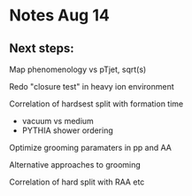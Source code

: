 # Notes Aug 14

## Next steps:

Map phenomenology vs pTjet, sqrt(s)

Redo "closure test" in heavy ion environment

Correlation of hardsest split with formation time
   * vacuum vs medium
   * PYTHIA shower ordering
   
Optimize grooming paramaters in pp and AA

Alternative approaches to grooming

Correlation of hard split with RAA etc

